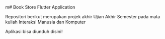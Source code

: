 m# Book Store Flutter Application

<p>Repositori berikut merupakan projek akhir Ujian Akhir Semester pada mata kuliah Interaksi Manusia dan Komputer</p>

<p>Aplikasi bisa diunduh <a src="https://bit.ly/book-store-flutter-app">disini!</a></p>
